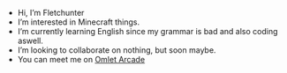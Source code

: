 - Hi, I’m Fletchunter
- I’m interested in Minecraft things.
- I’m currently learning English since my grammar is bad and also coding aswell.
- I’m looking to collaborate on nothing, but soon maybe.
- You can meet me on [Omlet Arcade](omlet.gg/profile/jorosnoob5937)

<!---
FletchunterMC108338/FletchunterMC108338 is a ✨ special ✨ repository because its `README.md` (this file) appears on your GitHub profile.
You can click the Preview link to take a look at your changes.
--->
